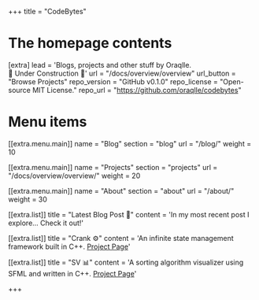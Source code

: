 +++
title = "CodeBytes"


# The homepage contents
[extra]
lead = 'Blogs, projects and other stuff by Oraqlle.<br>🚧 Under Construction 🚧'
url = "/docs/overview/overview"
url_button = "Browse Projects"
repo_version = "GitHub v0.1.0"
repo_license = "Open-source MIT License."
repo_url = "https://github.com/oraqlle/codebytes"

# Menu items

[[extra.menu.main]]
name = "Blog"
section = "blog"
url = "/blog/"
weight = 10

[[extra.menu.main]]
name = "Projects"
section = "projects"
url = "/docs/overview/overview/"
weight = 20

[[extra.menu.main]]
name = "About"
section = "about"
url = "/about/"
weight = 30

[[extra.list]]
title = "Latest Blog Post 📖"
content = 'In my most recent post I explore... Check it out!'

[[extra.list]]
title = "Crank ⚙️"
content = 'An infinite state management framework built in C++. <a href="https://codebytes.netlify.app/docs/crank/crank">Project Page</a>'

[[extra.list]]
title = "SV 📊"
content = 'A sorting algorithm visualizer using SFML and written in C++. <a href="https://codebytes.netlify.app/docs/sv/sv">Project Page</a>'

+++
